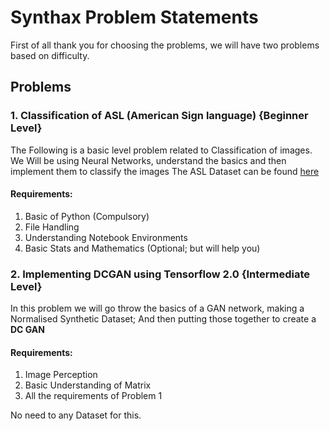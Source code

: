 # Synthax Problem Statements

First of all thank you for choosing the problems, we will have two problems based on difficulty.

## Problems

### 1. Classification of ASL (American Sign language) {Beginner Level}

The Following is a basic level problem related to Classification of images.
We Will be using Neural Networks, understand the basics and then implement them to classify the images
The ASL Dataset can be found [here](https://www.kaggle.com/grassknoted/asl-alphabet)

#### Requirements:
  1. Basic of Python (Compulsory)
  2. File Handling
  3. Understanding Notebook Environments
  4. Basic Stats and Mathematics (Optional; but will help you)
  

### 2. Implementing DCGAN using Tensorflow 2.0 {Intermediate Level}

In this problem we will go throw the basics of a GAN network, making a Normalised Synthetic Dataset;
And then putting those together to create a **DC GAN**

#### Requirements:
1. Image Perception
2. Basic Understanding of Matrix
3. All the requirements of Problem 1

No need to any Dataset for this.


